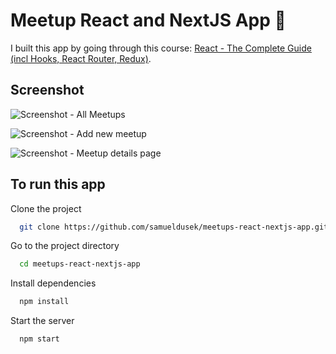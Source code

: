 # Meetup React and NextJS App :wave:

I built this app by going through this course: [React - The Complete Guide (incl Hooks, React Router, Redux)](https://www.udemy.com/share/101Wby3@5-7yjSx9n5L9w1uhHR30amhQ_K3lD2md48YN6YKdzAddkyKvpPmet6vkf05vQ_rfrQ==/).

## Screenshot

![Screenshot - All Meetups](https://i.ibb.co/Qvcq45H/Screenshot-2021-08-28-at-20-31-25-React-Meetups.png)

![Screenshot - Add new meetup](https://i.ibb.co/4g6bTZH/Screenshot-2021-08-28-at-20-29-31-Add-a-New-Meetup.png)

![Screenshot - Meetup details page](https://i.ibb.co/qJwZhpC/Screenshot-2021-08-28-at-20-29-19-Learn-how-to-code-with-React.png)

## To run this app

Clone the project

```bash
  git clone https://github.com/samueldusek/meetups-react-nextjs-app.git
```

Go to the project directory

```bash
  cd meetups-react-nextjs-app
```

Install dependencies

```bash
  npm install
```

Start the server

```bash
  npm start
```
